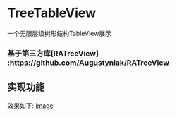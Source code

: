 # TreeTableView
一个无限层级树形结构TableView展示
### 基于第三方库[RATreeView] :https://github.com/Augustyniak/RATreeView
 实现功能
 - 
效果如下:
[image](https://github.com/tangbing/TreeTableView/blob/master/Screens/treeTableView.gif)


